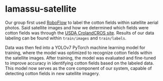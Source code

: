 # lamassu-satellite

Our group first used [RoboFlow](https://roboflow.com/) to label the cotton fields within satellite aerial photos. Said satellite images and how we determined which fields were cotton fields was through the [USDA CrolandCROS site]("https://croplandcros.scinet.usda.gov/"). Results of our data labeling can be found within `train/images` and `train/labels`. 

Data was then fed into a YOLOv7 PyTorch machine learning model for training, where the model was optimized to recognize cotton fields within the satellite images. After training, the model was evaluated and fine-tuned to improve accuracy in identifying cotton fields based on the labeled data. This model now serves as the core component of our system, capable of detecting cotton fields in new satellite imagery.
